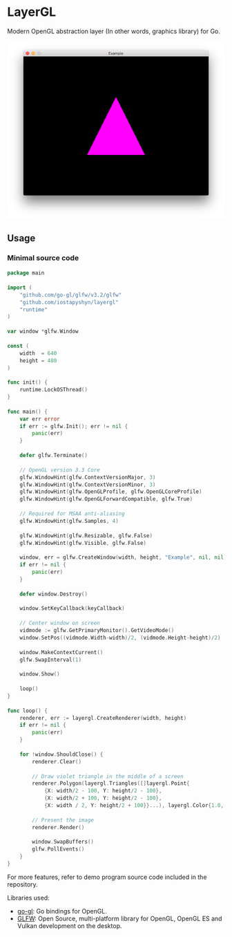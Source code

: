 # LayerGL
Modern OpenGL abstraction layer (In other words, graphics library) for Go.

![Minimal example window](screenshot.png?raw=true)

## Usage
### Minimal source code

```go
package main

import (
	"github.com/go-gl/glfw/v3.2/glfw"
	"github.com/iostapyshyn/layergl"
	"runtime"
)

var window *glfw.Window

const (
	width  = 640
	height = 480
)

func init() {
	runtime.LockOSThread()
}

func main() {
	var err error
	if err := glfw.Init(); err != nil {
		panic(err)
	}

	defer glfw.Terminate()

	// OpenGL version 3.3 Core
	glfw.WindowHint(glfw.ContextVersionMajor, 3)
	glfw.WindowHint(glfw.ContextVersionMinor, 3)
	glfw.WindowHint(glfw.OpenGLProfile, glfw.OpenGLCoreProfile)
	glfw.WindowHint(glfw.OpenGLForwardCompatible, glfw.True)

	// Required for MSAA anti-aliasing
	glfw.WindowHint(glfw.Samples, 4)

	glfw.WindowHint(glfw.Resizable, glfw.False)
	glfw.WindowHint(glfw.Visible, glfw.False)

	window, err = glfw.CreateWindow(width, height, "Example", nil, nil)
	if err != nil {
		panic(err)
	}

	defer window.Destroy()

	window.SetKeyCallback(keyCallback)

	// Center window on screen
	vidmode := glfw.GetPrimaryMonitor().GetVideoMode()
	window.SetPos((vidmode.Width-width)/2, (vidmode.Height-height)/2)

	window.MakeContextCurrent()
	glfw.SwapInterval(1)

	window.Show()

	loop()
}

func loop() {
	renderer, err := layergl.CreateRenderer(width, height)
	if err != nil {
		panic(err)
	}

	for !window.ShouldClose() {
		renderer.Clear()

		// Draw violet triangle in the middle of a screen
		renderer.Polygon(layergl.Triangles([]layergl.Point{
			{X: width/2 - 100, Y: height/2 - 100},
			{X: width/2 + 100, Y: height/2 - 100},
			{X: width / 2, Y: height/2 + 100}}...), layergl.Color{1.0, 0.0, 1.0, 1.0})

		// Present the image
		renderer.Render()

		window.SwapBuffers()
		glfw.PollEvents()
	}
}
```

For more features, refer to demo program source code included in the repository.

Libraries used:
 * [go-gl](https://github.com/go-gl/gl): Go bindings for OpenGL.
 * [GLFW](http://www.glfw.org): Open Source, multi-platform library for OpenGL, OpenGL ES and Vulkan development on the desktop.
 
